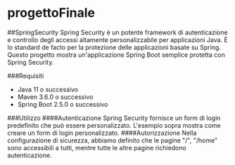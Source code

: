 # progettoFinale
##SpringSecurity
Spring Security è un potente framework di autenticazione e controllo degli accessi altamente personalizzabile per applicazioni Java. È lo standard de facto per la protezione delle applicazioni basate su Spring. Questo progetto mostra un'applicazione Spring Boot semplice protetta con Spring Security.

###Requisiti
- Java 11 o successivo
- Maven 3.6.0 o successivo
- Spring Boot 2.5.0 o successivo

###Utilizzo
####Autenticazione
Spring Security fornisce un form di login predefinito che può essere personalizzato. L'esempio sopra mostra come creare un form di login personalizzato.
####Autorizzazione
Nella configurazione di sicurezza, abbiamo definito che le pagine "/", "/home" sono accessibili a tutti, mentre tutte le altre pagine richiedono autenticazione.
